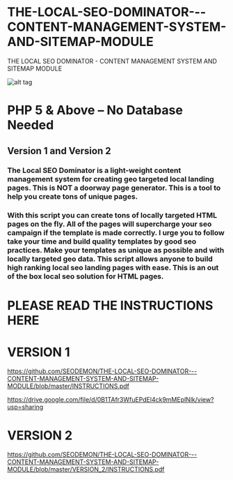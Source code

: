 # THE-LOCAL-SEO-DOMINATOR---CONTENT-MANAGEMENT-SYSTEM-AND-SITEMAP-MODULE
THE LOCAL SEO DOMINATOR - CONTENT MANAGEMENT SYSTEM AND SITEMAP MODULE

![alt tag](https://github.com/SEODEMON/THE-LOCAL-SEO-DOMINATOR---CONTENT-MANAGEMENT-SYSTEM-AND-SITEMAP-MODULE/blob/master/images/seo_dominator.jpg)

  # PHP 5 & Above – No Database Needed
  ## Version 1 and Version 2

### The Local SEO Dominator is a light-weight content management system for creating geo targeted local landing pages.  This is NOT a doorway page generator. This is a tool to help you create tons of unique pages. 

### With this script you can create tons of locally targeted HTML pages on the fly. All of the pages will supercharge your seo campaign if the template is made correctly. I urge you to follow take your time and build quality templates by good seo practices. Make your templates as unique as possible and with locally targeted geo data. This script allows anyone to build high ranking local seo landing pages with ease.  This is an out of the box local seo solution for HTML pages.

# PLEASE READ THE INSTRUCTIONS HERE

# VERSION 1
https://github.com/SEODEMON/THE-LOCAL-SEO-DOMINATOR---CONTENT-MANAGEMENT-SYSTEM-AND-SITEMAP-MODULE/blob/master/INSTRUCTIONS.pdf

https://drive.google.com/file/d/0B1TAfr3WfuEPdEl4ck9mMEplNlk/view?usp=sharing

# VERSION 2
https://github.com/SEODEMON/THE-LOCAL-SEO-DOMINATOR---CONTENT-MANAGEMENT-SYSTEM-AND-SITEMAP-MODULE/blob/master/VERSION_2/INSTRUCTIONS.pdf


